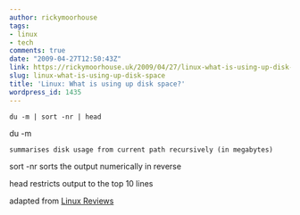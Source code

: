 ```yaml
---
author: rickymoorhouse
tags:
- linux
- tech
comments: true
date: "2009-04-27T12:50:43Z"
link: https://rickymoorhouse.uk/2009/04/27/linux-what-is-using-up-disk-space/
slug: linux-what-is-using-up-disk-space
title: 'Linux: What is using up disk space?'
wordpress_id: 1435
---
```


`du -m | sort -nr | head`






du -m

    summarises disk usage from current path recursively (in megabytes)

sort -nr
    sorts the output numerically in reverse

head
    restricts output to the top 10 lines




adapted from [Linux Reviews](http://linuxreviews.org/quicktips/chkdirsizes/)

